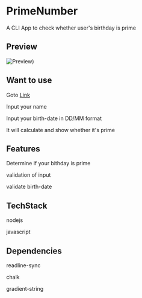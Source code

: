 # PrimeNumber

A CLI App to check whether user's birthday is prime

## Preview

![Preview)](https://user-images.githubusercontent.com/66691162/214770048-bf3bff70-e602-4790-9c2b-30afb75adb89.png)


## Want to use

Goto [Link](https://replit.com/@IM-Suryakant-Ku/PrimeNumber?embed=1&output=1)

Input your name

Input your birth-date in DD/MM format

It will calculate and show whether it's prime 

## Features 

Determine if your bithday is prime

validation of input

validate birth-date


## TechStack

nodejs

javascript

## Dependencies

readline-sync

chalk

gradient-string

